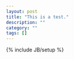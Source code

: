 ```yaml
---
layout: post
title: "This is a test."
description: ""
category: ""
tags: []
---
```

{% include JB/setup %}
